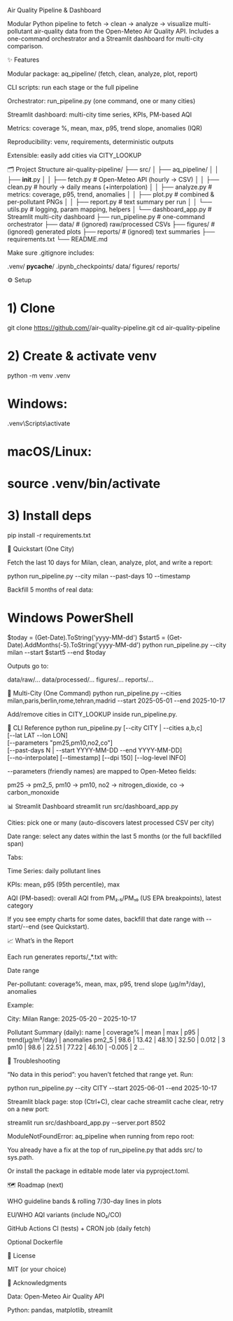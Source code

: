 Air Quality Pipeline & Dashboard

Modular Python pipeline to fetch → clean → analyze → visualize multi-pollutant air-quality data from the Open-Meteo Air Quality API. Includes a one-command orchestrator and a Streamlit dashboard for multi-city comparison.


✨ Features

Modular package: aq_pipeline/ (fetch, clean, analyze, plot, report)

CLI scripts: run each stage or the full pipeline

Orchestrator: run_pipeline.py (one command, one or many cities)

Streamlit dashboard: multi-city time series, KPIs, PM-based AQI

Metrics: coverage %, mean, max, p95, trend slope, anomalies (IQR)

Reproducibility: venv, requirements, deterministic outputs

Extensible: easily add cities via CITY_LOOKUP

🗂️ Project Structure
air-quality-pipeline/
├── src/
│   ├── aq_pipeline/
│   │   ├── __init__.py
│   │   ├── fetch.py        # Open-Meteo API (hourly → CSV)
│   │   ├── clean.py        # hourly → daily means (+interpolation)
│   │   ├── analyze.py      # metrics: coverage, p95, trend, anomalies
│   │   ├── plot.py         # combined & per-pollutant PNGs
│   │   ├── report.py       # text summary per run
│   │   └── utils.py        # logging, param mapping, helpers
│   └── dashboard_app.py    # Streamlit multi-city dashboard
├── run_pipeline.py          # one-command orchestrator
├── data/                    # (ignored) raw/processed CSVs
├── figures/                 # (ignored) generated plots
├── reports/                 # (ignored) text summaries
├── requirements.txt
└── README.md


Make sure .gitignore includes:

.venv/
__pycache__/
.ipynb_checkpoints/
data/
figures/
reports/

⚙️ Setup
# 1) Clone
git clone https://github.com/<you>/air-quality-pipeline.git
cd air-quality-pipeline

# 2) Create & activate venv
python -m venv .venv
# Windows:
.venv\Scripts\activate
# macOS/Linux:
# source .venv/bin/activate

# 3) Install deps
pip install -r requirements.txt

🚀 Quickstart (One City)

Fetch the last 10 days for Milan, clean, analyze, plot, and write a report:

python run_pipeline.py --city milan --past-days 10 --timestamp


Backfill 5 months of real data:

# Windows PowerShell
$today  = (Get-Date).ToString('yyyy-MM-dd')
$start5 = (Get-Date).AddMonths(-5).ToString('yyyy-MM-dd')
python run_pipeline.py --city milan --start $start5 --end $today


Outputs go to:

data/raw/...
data/processed/...
figures/...
reports/...

🧭 Multi-City (One Command)
python run_pipeline.py --cities milan,paris,berlin,rome,tehran,madrid --start 2025-05-01 --end 2025-10-17


Add/remove cities in CITY_LOOKUP inside run_pipeline.py.

🧪 CLI Reference
python run_pipeline.py [--city CITY | --cities a,b,c] \
  [--lat LAT --lon LON] \
  [--parameters "pm25,pm10,no2,co"] \
  [--past-days N | --start YYYY-MM-DD --end YYYY-MM-DD] \
  [--no-interpolate] [--timestamp] [--dpi 150] [--log-level INFO]


--parameters (friendly names) are mapped to Open-Meteo fields:

pm25 → pm2_5, pm10 → pm10, no2 → nitrogen_dioxide, co → carbon_monoxide

📊 Streamlit Dashboard
streamlit run src/dashboard_app.py


Cities: pick one or many (auto-discovers latest processed CSV per city)

Date range: select any dates within the last 5 months (or the full backfilled span)

Tabs:

Time Series: daily pollutant lines

KPIs: mean, p95 (95th percentile), max

AQI (PM-based): overall AQI from PM₂.₅/PM₁₀ (US EPA breakpoints), latest category

If you see empty charts for some dates, backfill that date range with --start/--end (see Quickstart).

📈 What’s in the Report

Each run generates reports/<city>_*.txt with:

Date range

Per-pollutant: coverage%, mean, max, p95, trend slope (µg/m³/day), anomalies

Example:

City: Milan
Range: 2025-05-20 – 2025-10-17

Pollutant Summary (daily):
name | coverage% | mean | max | p95 | trend(µg/m³/day) | anomalies
pm2_5 | 98.6 | 13.42 | 48.10 | 32.50 | 0.012 | 3
pm10  | 98.6 | 22.51 | 77.22 | 46.10 | -0.005 | 2
...

🧰 Troubleshooting

“No data in this period”: you haven’t fetched that range yet. Run:

python run_pipeline.py --city CITY --start 2025-06-01 --end 2025-10-17


Streamlit black page: stop (Ctrl+C), clear cache streamlit cache clear, retry on a new port:

streamlit run src/dashboard_app.py --server.port 8502


ModuleNotFoundError: aq_pipeline when running from repo root:

You already have a fix at the top of run_pipeline.py that adds src/ to sys.path.

Or install the package in editable mode later via pyproject.toml.

🗺️ Roadmap (next)

WHO guideline bands & rolling 7/30-day lines in plots

EU/WHO AQI variants (include NO₂/CO)

GitHub Actions CI (tests) + CRON job (daily fetch)

Optional Dockerfile

📜 License

MIT (or your choice)

🙌 Acknowledgments

Data: Open-Meteo Air Quality API

Python: pandas, matplotlib, streamlit